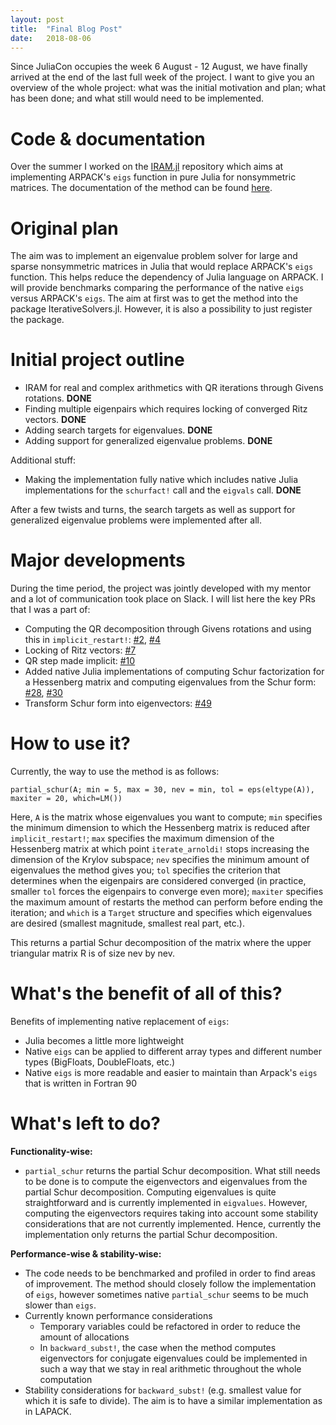 ```yaml
---
layout: post
title:  "Final Blog Post"
date:   2018-08-06
---
```


Since JuliaCon occupies the week 6 August - 12 August, we have finally arrived at the end of the last full week of the project. I want to give you an overview of the whole project: what was the initial motivation and plan; what has been done; and what still would need to be implemented.

# Code & documentation
Over the summer I worked on the [IRAM.jl](https://github.com/haampie/IRAM.jl) repository which aims at implementing ARPACK's `eigs` function in pure Julia for nonsymmetric matrices. The documentation of the method can be found [here](https://haampie.github.io/IRAM.jl/latest/).

# Original plan
The aim was to implement an eigenvalue problem solver for large and sparse nonsymmetric matrices in Julia that would replace ARPACK's `eigs` function. This helps reduce the dependency of Julia language on ARPACK. I will provide benchmarks comparing the performance of the native `eigs` versus ARPACK's `eigs`. The aim at first was to get the method into the package IterativeSolvers.jl. However, it is also a possibility to just register the package.

# Initial project outline

* IRAM for real and complex arithmetics with QR iterations through Givens rotations. __DONE__
* Finding multiple eigenpairs which requires locking of converged Ritz vectors. __DONE__
* Adding search targets for eigenvalues. __DONE__
* Adding support for generalized eigenvalue problems. __DONE__

Additional stuff:

* Making the implementation fully native which includes native Julia implementations for the `schurfact!` call and the `eigvals` call. __DONE__

After a few twists and turns, the search targets as well as support for generalized eigenvalue problems were implemented after all.

# Major developments
During the time period, the project was jointly developed with my mentor and a lot of communication took place on Slack. I will list here the key PRs that I was a part of:

* Computing the QR decomposition through Givens rotations and using this in `implicit_restart!`: [#2](https://github.com/haampie/IRAM.jl/pull/2), [#4](https://github.com/haampie/IRAM.jl/pull/4)
* Locking of Ritz vectors: [#7](https://github.com/haampie/IRAM.jl/pull/7)
* QR step made implicit: [#10](https://github.com/haampie/IRAM.jl/pull/10)
* Added native Julia implementations of computing Schur factorization for a Hessenberg matrix and computing eigenvalues from the Schur form: [#28](https://github.com/haampie/IRAM.jl/pull/28), [#30](https://github.com/haampie/IRAM.jl/pull/30)
* Transform Schur form into eigenvectors: [#49](https://github.com/haampie/IRAM.jl/pull/49)

# How to use it?

Currently, the way to use the method is as follows:

`partial_schur(A; min = 5, max = 30, nev = min, tol = eps(eltype(A)), maxiter = 20, which=LM())`

Here, `A` is the matrix whose eigenvalues you want to compute; `min` specifies the minimum dimension to which the Hessenberg matrix is reduced after `implicit_restart!`; `max` specifies the maximum dimension of the Hessenberg matrix at which point `iterate_arnoldi!` stops increasing the dimension of the Krylov subspace; `nev` specifies the minimum amount of eigenvalues the method gives you; `tol` specifies the criterion that determines when the eigenpairs are considered converged (in practice, smaller `tol` forces the eigenpairs to converge even more); `maxiter` specifies the maximum amount of restarts the method can perform before ending the iteration; and `which` is a `Target` structure and specifies which eigenvalues are desired (smallest magnitude, smallest real part, etc.).

This returns a partial Schur decomposition of the matrix where the upper triangular matrix R is of size nev by nev.

# What's the benefit of all of this?
Benefits of implementing native replacement of `eigs`:
* Julia becomes a little more lightweight
* Native `eigs` can be applied to different array types
and different number types (BigFloats, DoubleFloats,
etc.)
* Native `eigs` is more readable and easier to maintain
than Arpack's `eigs` that is written in Fortran 90

# What's left to do?

__Functionality-wise:__
* `partial_schur` returns the partial Schur decomposition. What still needs to be done is to compute the eigenvectors and eigenvalues from the partial Schur decomposition. Computing eigenvalues is quite straightforward and is currently implemented in `eigvalues`. However, computing the eigenvectors requires taking into account some stability considerations that are not currently implemented. Hence, currently the implementation only returns the partial Schur decomposition.

__Performance-wise & stability-wise:__
* The code needs to be benchmarked and profiled in order to find areas of improvement. The method should closely follow the implementation of `eigs`, however sometimes native `partial_schur` seems to be much slower than `eigs`.
* Currently known performance considerations
	- Temporary variables could be refactored in order to reduce the amount of allocations
	- In `backward_subst!`, the case when the method computes eigenvectors for conjugate eigenvalues could be implemented in such a way that we stay in real arithmetic throughout the whole computation
* Stability considerations for `backward_subst!` (e.g. smallest value for which it is safe to divide). The aim is to have a similar implementation as in LAPACK.
